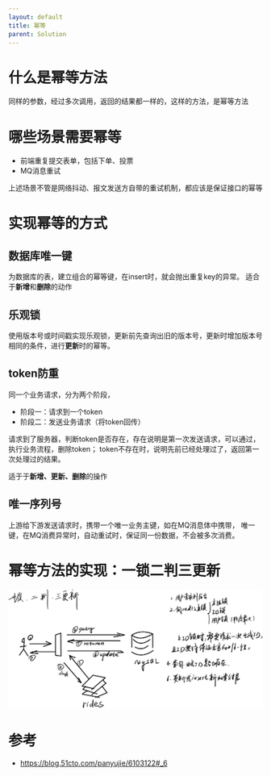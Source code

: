 ```yaml
---
layout: default
title: 幂等
parent: Solution
---
```


# 什么是幂等方法

同样的参数，经过多次调用，返回的结果都一样的，这样的方法，是幂等方法

# 哪些场景需要幂等

- 前端重复提交表单，包括下单、投票
- MQ消息重试

上述场景不管是网络抖动、报文发送方自带的重试机制，都应该是保证接口的幂等

# 实现幂等的方式

## 数据库唯一键
为数据库的表，建立组合的幂等键，在insert时，就会抛出重复key的异常。
适合于**新增**和**删除**的动作

## 乐观锁
使用版本号或时间戳实现乐观锁，更新前先查询出旧的版本号，更新时增加版本号相同的条件，进行**更新**时的幂等。

## token防重
同一个业务请求，分为两个阶段，
- 阶段一：请求到一个token
- 阶段二：发送业务请求（将token回传）

请求到了服务器，判断token是否存在，存在说明是第一次发送请求，可以通过，执行业务流程，删除token；
token不存在时，说明先前已经处理过了，返回第一次处理过的结果。

适于于**新增、更新、删除**的操作

## 唯一序列号
上游给下游发送请求时，携带一个唯一业务主键，如在MQ消息体中携带，
唯一键，在MQ消费异常时，自动重试时，保证同一份数据，不会被多次消费。

# 幂等方法的实现：一锁二判三更新

![img.png](img/idempotent.png)

# 参考
- https://blog.51cto.com/panyujie/6103122#_6